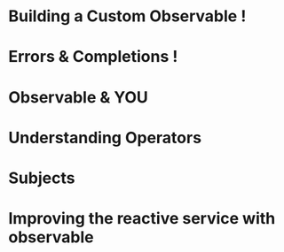 # Building a Custom Observable !
# Errors & Completions !
# Observable & YOU
# Understanding Operators
# Subjects
# Improving the reactive service with observable

